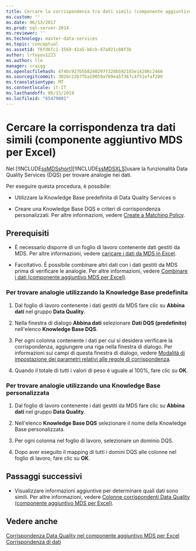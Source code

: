 ```yaml
---
title: Cercare la corrispondenza tra dati simili (componente aggiuntivo MDS per Excel) | Microsoft Docs
ms.custom: ''
ms.date: 06/13/2017
ms.prod: sql-server-2014
ms.reviewer: ''
ms.technology: master-data-services
ms.topic: conceptual
ms.assetid: f6fd6fc1-3569-42a5-b6cb-87a921c88f3b
author: lrtoyou1223
ms.author: lle
manager: craigg
ms.openlocfilehash: 4f4bc927b5b82402977328b592185e14286c2466
ms.sourcegitcommit: 3026c22b7fba19059a769ea5f367c4f51efaf286
ms.translationtype: MT
ms.contentlocale: it-IT
ms.lasthandoff: 06/15/2019
ms.locfileid: "65479001"
---
```

# <a name="match-similar-data-mds-add-in-for-excel"></a>Cercare la corrispondenza tra dati simili (componente aggiuntivo MDS per Excel)
  Nel [!INCLUDE[ssMDSshort](../../includes/ssmdsshort-md.md)][!INCLUDE[ssMDSXLS](../../includes/ssmdsxls-md.md)]usare la funzionalità Data Quality Services (DQS) per trovare analogie nei dati.  
  
 Per eseguire questa procedura, è possibile:  
  
-   Utilizzare la Knowledge Base predefinita di Data Quality Services o  
  
-   Creare una Knowledge Base DQS e criteri di corrispondenza personalizzati. Per altre informazioni, vedere [Create a Matching Policy](../../data-quality-services/create-a-matching-policy.md).  
  
## <a name="prerequisites"></a>Prerequisiti  
  
-   È necessario disporre di un foglio di lavoro contenente dati gestiti da MDS. Per altre informazioni, vedere [caricare i dati da MDS in Excel](export-data-to-excel-from-master-data-services.md).  
  
-   Facoltativo. È possibile combinare altri dati con i dati gestiti da MDS prima di verificare le analogie. Per altre informazioni, vedere [Combinare i dati &#40;componente aggiuntivo MDS per Excel&#41;](combine-data-mds-add-in-for-excel.md).  
  
### <a name="to-find-similarities-by-using-the-default-knowledge-base"></a>Per trovare analogie utilizzando la Knowledge Base predefinita  
  
1.  Dal foglio di lavoro contenente i dati gestiti da MDS fare clic su **Abbina dati** nel gruppo **Data Quality**.  
  
2.  Nella finestra di dialogo **Abbina dati** selezionare **Dati DQS (predefinito)** nell'elenco **Knowledge Base DQS**.  
  
3.  Per ogni colonna contenente i dati per cui si desidera verificare la corrispondenza, aggiungere una riga nella finestra di dialogo. Per informazioni sui campi di questa finestra di dialogo, vedere [Modalità di impostazione dei parametri relativi alle regole di corrispondenza](../../data-quality-services/create-a-matching-policy.md#MatchingRules).  
  
4.  Quando il totale di tutti i valori di peso è uguale al 100%, fare clic su **OK**.  
  
### <a name="to-find-similarities-by-using-a-custom-knowledge-base"></a>Per trovare analogie utilizzando una Knowledge Base personalizzata  
  
1.  Dal foglio di lavoro contenente i dati gestiti da MDS fare clic su **Abbina dati** nel gruppo **Data Quality**.  
  
2.  Nell'elenco **Knowledge Base DQS** selezionare il nome della Knowledge Base personalizzata.  
  
3.  Per ogni colonna nel foglio di lavoro, selezionare un dominio DQS.  
  
4.  Dopo aver eseguito il mapping di tutti i domini DQS alle colonne nel foglio di lavoro, fare clic su **OK**.  
  
## <a name="next-steps"></a>Passaggi successivi  
  
-   Visualizzare informazioni aggiuntive per determinare quali dati sono simili. Per altre informazioni, vedere [Colonne corrispondenti Data Quality &#40;componente aggiuntivo MDS per Excel&#41;](data-quality-matching-columns-mds-add-in-for-excel.md).  
  
## <a name="see-also"></a>Vedere anche  
 [Corrispondenza Data Quality nel componente aggiuntivo MDS per Excel](data-quality-matching-in-the-mds-add-in-for-excel.md)   
 [Corrispondenza di dati](../../data-quality-services/data-matching.md)  
  
  
